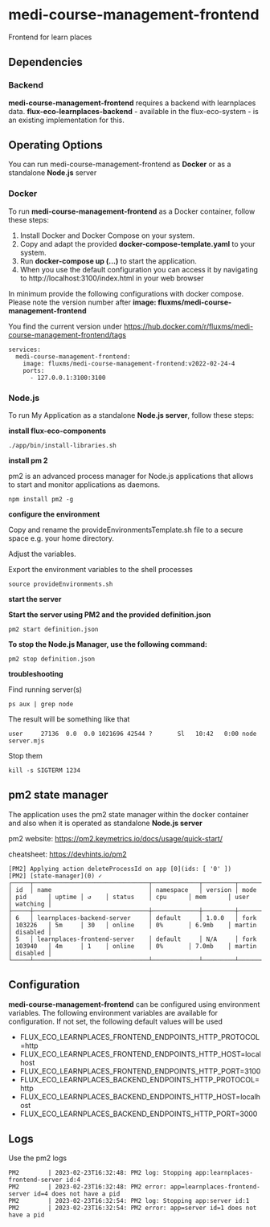 # medi-course-management-frontend

Frontend for learn places

## Dependencies
### Backend
**medi-course-management-frontend** requires a backend with learnplaces data. **flux-eco-learnplaces-backend** - available in the flux-eco-system -
is an existing implementation for this.

## Operating Options

You can run medi-course-management-frontend as **Docker** or as a standalone **Node.js** server

### Docker
To run **medi-course-management-frontend** as a Docker container, follow these steps:
1. Install Docker and Docker Compose on your system.
2. Copy and adapt the provided **docker-compose-template.yaml** to your system.
3. Run **docker-compose up (...)** to start the application. 
4. When you use the default configuration you can access it by navigating to http://localhost:3100/index.html in your web browser

In minimum provide the following configurations with docker compose. Please note the version number after **image: fluxms/medi-course-management-frontend**

You find the current version under https://hub.docker.com/r/fluxms/medi-course-management-frontend/tags

```
services:
  medi-course-management-frontend:
    image: fluxms/medi-course-management-frontend:v2022-02-24-4
    ports:
      - 127.0.0.1:3100:3100
```

### Node.js
To run My Application as a standalone **Node.js server**, follow these steps:

**install flux-eco-components**
```
./app/bin/install-libraries.sh
```

**install pm 2**

pm2 is an advanced process manager for Node.js applications that allows to start and monitor applications as daemons.

```    
npm install pm2 -g 
```

**configure the environment**

Copy and rename the provideEnvironmentsTemplate.sh file to a secure space e.g. your home directory.

Adjust the variables.

Export the environment variables to the shell processes

```
source provideEnvironments.sh
```

**start the server**

**Start the server using PM2 and the provided definition.json**

```
pm2 start definition.json
```

**To stop the Node.js Manager, use the following command:**

```
pm2 stop definition.json
```

**troubleshooting**


Find running server(s)
```
ps aux | grep node
```

The result will be something like that
```
user     27136  0.0  0.0 1021696 42544 ?       Sl   10:42   0:00 node server.mjs
```

Stop them
```
kill -s SIGTERM 1234
```

## pm2 state manager
The application uses the pm2 state manager within the docker container and also when it is operated
as standalone **Node.js server**

pm2 website: https://pm2.keymetrics.io/docs/usage/quick-start/

cheatsheet: https://devhints.io/pm2

``` shell
[PM2] Applying action deleteProcessId on app [0](ids: [ '0' ])
[PM2] [state-manager](0) ✓
┌─────┬────────────────────────────────┬─────────────┬─────────┬─────────┬──────────┬────────┬──────┬───────────┬──────────┬──────────┬──────────┬──────────┐
│ id  │ name                           │ namespace   │ version │ mode    │ pid      │ uptime │ ↺    │ status    │ cpu      │ mem      │ user     │ watching │
├─────┼────────────────────────────────┼─────────────┼─────────┼─────────┼──────────┼────────┼──────┼───────────┼──────────┼──────────┼──────────┼──────────┤
│ 6   │ learnplaces-backend-server     │ default     │ 1.0.0   │ fork    │ 103226   │ 5m     │ 30   │ online    │ 0%       │ 6.9mb    │ martin   │ disabled │
│ 5   │ learnplaces-frontend-server    │ default     │ N/A     │ fork    │ 103940   │ 4m     │ 1    │ online    │ 0%       │ 7.0mb    │ martin   │ disabled │
└─────┴────────────────────────────────┴─────────────┴─────────┴─────────┴──────────┴────────┴──────┴───────────┴──────────┴──────────┴──────────┴──────────┘
```

## Configuration

**medi-course-management-frontend** can be configured using environment variables. The following environment variables are available 
for configuration. If not set, the following default values will be used
- FLUX_ECO_LEARNPLACES_FRONTEND_ENDPOINTS_HTTP_PROTOCOL=http
- FLUX_ECO_LEARNPLACES_FRONTEND_ENDPOINTS_HTTP_HOST=localhost
- FLUX_ECO_LEARNPLACES_FRONTEND_ENDPOINTS_HTTP_PORT=3100
- FLUX_ECO_LEARNPLACES_BACKEND_ENDPOINTS_HTTP_PROTOCOL=http
- FLUX_ECO_LEARNPLACES_BACKEND_ENDPOINTS_HTTP_HOST=localhost
- FLUX_ECO_LEARNPLACES_BACKEND_ENDPOINTS_HTTP_PORT=3000

## Logs

Use the pm2 logs
``` shell
PM2        | 2023-02-23T16:32:48: PM2 log: Stopping app:learnplaces-frontend-server id:4
PM2        | 2023-02-23T16:32:48: PM2 error: app=learnplaces-frontend-server id=4 does not have a pid
PM2        | 2023-02-23T16:32:54: PM2 log: Stopping app:server id:1
PM2        | 2023-02-23T16:32:54: PM2 error: app=server id=1 does not have a pid

```
